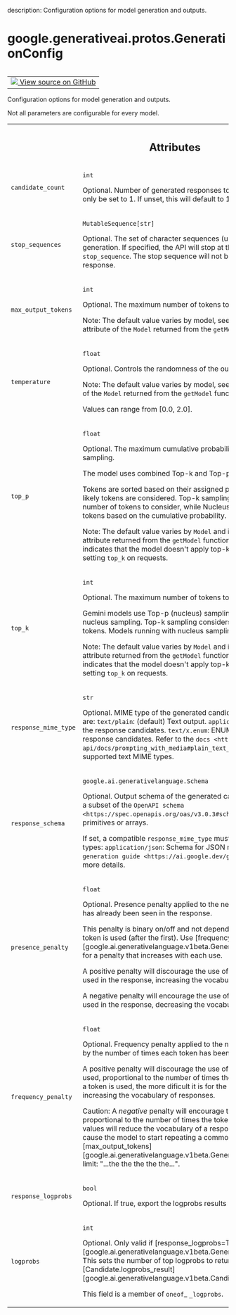 description: Configuration options for model generation and outputs.

<div itemscope itemtype="http://developers.google.com/ReferenceObject">
<meta itemprop="name" content="google.generativeai.protos.GenerationConfig" />
<meta itemprop="path" content="Stable" />
</div>

# google.generativeai.protos.GenerationConfig

<!-- Insert buttons and diff -->

<table class="tfo-notebook-buttons tfo-api nocontent" align="left">
<td>
  <a target="_blank" href="https://github.com/googleapis/google-cloud-python/tree/main/packages/google-ai-generativelanguage/google/ai/generativelanguage_v1beta/types/generative_service.py#L221-L425">
    <img src="https://www.tensorflow.org/images/GitHub-Mark-32px.png" />
    View source on GitHub
  </a>
</td>
</table>



Configuration options for model generation and outputs.

<!-- Placeholder for "Used in" -->
 Not
all parameters are configurable for every model.





<!-- Tabular view -->
 <table class="responsive fixed orange">
<colgroup><col width="214px"><col></colgroup>
<tr><th colspan="2"><h2 class="add-link">Attributes</h2></th></tr>

<tr>
<td>

`candidate_count`<a id="candidate_count"></a>

</td>
<td>

`int`

Optional. Number of generated responses to
return.
Currently, this value can only be set to 1. If
unset, this will default to 1.


</td>
</tr><tr>
<td>

`stop_sequences`<a id="stop_sequences"></a>

</td>
<td>

`MutableSequence[str]`

Optional. The set of character sequences (up to 5) that will
stop output generation. If specified, the API will stop at
the first appearance of a ``stop_sequence``. The stop
sequence will not be included as part of the response.

</td>
</tr><tr>
<td>

`max_output_tokens`<a id="max_output_tokens"></a>

</td>
<td>

`int`

Optional. The maximum number of tokens to include in a
response candidate.

Note: The default value varies by model, see the
<a href="../../../google/generativeai/protos/Model.md#output_token_limit"><code>Model.output_token_limit</code></a> attribute of the ``Model``
returned from the ``getModel`` function.


</td>
</tr><tr>
<td>

`temperature`<a id="temperature"></a>

</td>
<td>

`float`

Optional. Controls the randomness of the output.

Note: The default value varies by model, see the
<a href="../../../google/generativeai/protos/Model.md#temperature"><code>Model.temperature</code></a> attribute of the ``Model`` returned
from the ``getModel`` function.

Values can range from [0.0, 2.0].


</td>
</tr><tr>
<td>

`top_p`<a id="top_p"></a>

</td>
<td>

`float`

Optional. The maximum cumulative probability of tokens to
consider when sampling.

The model uses combined Top-k and Top-p (nucleus) sampling.

Tokens are sorted based on their assigned probabilities so
that only the most likely tokens are considered. Top-k
sampling directly limits the maximum number of tokens to
consider, while Nucleus sampling limits the number of tokens
based on the cumulative probability.

Note: The default value varies by ``Model`` and is specified
by the\ <a href="../../../google/generativeai/protos/Model.md#top_p"><code>Model.top_p</code></a> attribute returned from the
``getModel`` function. An empty ``top_k`` attribute
indicates that the model doesn't apply top-k sampling and
doesn't allow setting ``top_k`` on requests.


</td>
</tr><tr>
<td>

`top_k`<a id="top_k"></a>

</td>
<td>

`int`

Optional. The maximum number of tokens to consider when
sampling.

Gemini models use Top-p (nucleus) sampling or a combination
of Top-k and nucleus sampling. Top-k sampling considers the
set of ``top_k`` most probable tokens. Models running with
nucleus sampling don't allow top_k setting.

Note: The default value varies by ``Model`` and is specified
by the\ <a href="../../../google/generativeai/protos/Model.md#top_p"><code>Model.top_p</code></a> attribute returned from the
``getModel`` function. An empty ``top_k`` attribute
indicates that the model doesn't apply top-k sampling and
doesn't allow setting ``top_k`` on requests.


</td>
</tr><tr>
<td>

`response_mime_type`<a id="response_mime_type"></a>

</td>
<td>

`str`

Optional. MIME type of the generated candidate text.
Supported MIME types are: ``text/plain``: (default) Text
output. ``application/json``: JSON response in the response
candidates. ``text/x.enum``: ENUM as a string response in
the response candidates. Refer to the
`docs <https://ai.google.dev/gemini-api/docs/prompting_with_media#plain_text_formats>`__
for a list of all supported text MIME types.

</td>
</tr><tr>
<td>

`response_schema`<a id="response_schema"></a>

</td>
<td>

`google.ai.generativelanguage.Schema`

Optional. Output schema of the generated candidate text.
Schemas must be a subset of the `OpenAPI
schema <https://spec.openapis.org/oas/v3.0.3#schema>`__ and
can be objects, primitives or arrays.

If set, a compatible ``response_mime_type`` must also be
set. Compatible MIME types: ``application/json``: Schema for
JSON response. Refer to the `JSON text generation
guide <https://ai.google.dev/gemini-api/docs/json-mode>`__
for more details.

</td>
</tr><tr>
<td>

`presence_penalty`<a id="presence_penalty"></a>

</td>
<td>

`float`

Optional. Presence penalty applied to the next token's
logprobs if the token has already been seen in the response.

This penalty is binary on/off and not dependant on the
number of times the token is used (after the first). Use
[frequency_penalty][google.ai.generativelanguage.v1beta.GenerationConfig.frequency_penalty]
for a penalty that increases with each use.

A positive penalty will discourage the use of tokens that
have already been used in the response, increasing the
vocabulary.

A negative penalty will encourage the use of tokens that
have already been used in the response, decreasing the
vocabulary.


</td>
</tr><tr>
<td>

`frequency_penalty`<a id="frequency_penalty"></a>

</td>
<td>

`float`

Optional. Frequency penalty applied to the next token's
logprobs, multiplied by the number of times each token has
been seen in the respponse so far.

A positive penalty will discourage the use of tokens that
have already been used, proportional to the number of times
the token has been used: The more a token is used, the more
dificult it is for the model to use that token again
increasing the vocabulary of responses.

Caution: A *negative* penalty will encourage the model to
reuse tokens proportional to the number of times the token
has been used. Small negative values will reduce the
vocabulary of a response. Larger negative values will cause
the model to start repeating a common token until it hits
the
[max_output_tokens][google.ai.generativelanguage.v1beta.GenerationConfig.max_output_tokens]
limit: "...the the the the the...".


</td>
</tr><tr>
<td>

`response_logprobs`<a id="response_logprobs"></a>

</td>
<td>

`bool`

Optional. If true, export the logprobs
results in response.


</td>
</tr><tr>
<td>

`logprobs`<a id="logprobs"></a>

</td>
<td>

`int`

Optional. Only valid if
[response_logprobs=True][google.ai.generativelanguage.v1beta.GenerationConfig.response_logprobs].
This sets the number of top logprobs to return at each
decoding step in the
[Candidate.logprobs_result][google.ai.generativelanguage.v1beta.Candidate.logprobs_result].

This field is a member of `oneof`_ ``_logprobs``.

</td>
</tr>
</table>



